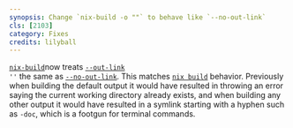```yaml
---
synopsis: Change `nix-build -o ""` to behave like `--no-out-link`
cls: [2103]
category: Fixes
credits: lilyball
---
```


[`nix-build`](@docroot@/command-ref/nix-build.md)now treats <code>[--out-link](@docroot@/command-ref/nix-build.md#opt-out-link) ''</code>
the same as [`--no-out-link`](@docroot@/command-ref/nix-build.md#opt-no-out-link). This matches
[`nix build`](@docroot@/command-ref/new-cli/nix3-build.md) behavior. Previously when building the default output it
would have resulted in throwing an error saying the current working directory already exists, and when building any
other output it would have resulted in a symlink starting with a hyphen such as `-doc`, which is a footgun for
terminal commands.
